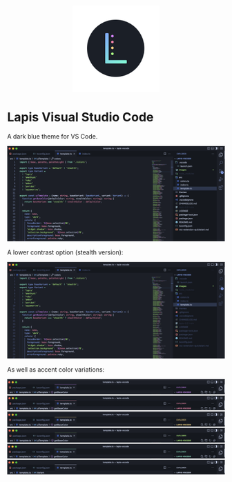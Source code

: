 <p align="center"><img style="width: 200px" src="https://raw.githubusercontent.com/aslbarnett/lapis-vscode/main/images/logo.png" /></p>

# Lapis Visual Studio Code

A dark blue theme for VS Code.

![Screenshot](https://raw.githubusercontent.com/aslbarnett/lapis-vscode/main/images/lapis-demo.png)

A lower contrast option (stealth version):

![Screenshot](https://raw.githubusercontent.com/aslbarnett/lapis-vscode/main/images/lapis-stealth-demo.png)

As well as accent color variations:

![Screenshot](https://raw.githubusercontent.com/aslbarnett/lapis-vscode/main/images/lapis-amethyst-demo.png)
![Screenshot](https://raw.githubusercontent.com/aslbarnett/lapis-vscode/main/images/lapis-ruby-demo.png)
![Screenshot](https://raw.githubusercontent.com/aslbarnett/lapis-vscode/main/images/lapis-amber-demo.png)
![Screenshot](https://raw.githubusercontent.com/aslbarnett/lapis-vscode/main/images/lapis-peridot-demo.png)
![Screenshot](https://raw.githubusercontent.com/aslbarnett/lapis-vscode/main/images/lapis-aquamarine-demo.png)
![Screenshot](https://raw.githubusercontent.com/aslbarnett/lapis-vscode/main/images/lapis-quartz-demo.png)
